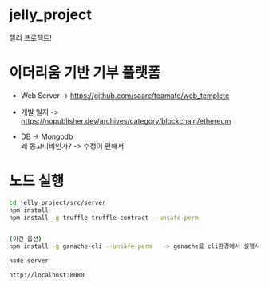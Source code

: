 # jelly_project

젤리 프로젝트!

# 이더리움 기반 기부 플랫폼
- Web Server -> https://github.com/saarc/teamate/web_templete
- 개발 일지 -> https://nopublisher.dev/archives/category/blockchain/ethereum

- DB -> Mongodb  
왜 몽고디비인가? -> 수정이 편해서

# 노드 실행
``` bash
cd jelly_project/src/server
npm install
npm install -g truffle truffle-contract --unsafe-perm


(이건 옵션)
npm install -g ganache-cli --unsafe-perm   -> ganache를 cli환경에서 실행시켜 주는 개꿀템

node server

http://localhost:8080
```